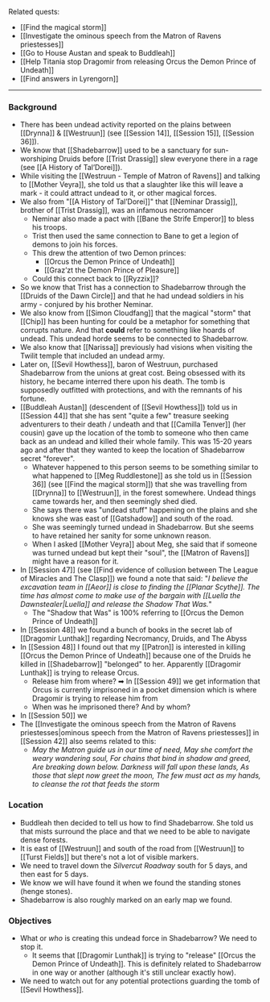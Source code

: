 Related quests:
- [[Find the magical storm]]
- [[Investigate the ominous speech from the Matron of Ravens priestesses]]
- [[Go to House Austan and speak to Buddleah]]
- [[Help Titania stop Dragomir from releasing Orcus the Demon Prince of Undeath]]
- [[Find answers in Lyrengorn]]
---
### Background
- There has been undead activity reported on the plains between [[Drynna]] & [[Westruun]] (see [[Session 14]], [[Session 15]], [[Session 36]]).
- We know that [[Shadebarrow]] used to be a sanctuary for sun-worshiping Druids before [[Trist Drassig]] slew everyone there in a rage (see [[A History of Tal’Dorei]]).
- While visiting the [[Westruun - Temple of Matron of Ravens]] and talking to [[Mother Veyra]], she told us that a slaughter like this will leave a mark - it could attract undead to it, or other magical forces.
- We also from "[[A History of Tal’Dorei]]" that [[Neminar Drassig]], brother of [[Trist Drassig]], was an infamous necromancer
	- Neminar also made a pact with [[Bane the Strife Emperor]] to bless his troops.
	- Trist then used the same connection to Bane to get a legion of demons to join his forces.
	- This drew the attention of two Demon princes:
		- [[Orcus the Demon Prince of Undeath]]
		- [[Graz’zt the Demon Prince of Pleasure]]
	- Could this connect back to [[Ryzzix]]?
- So we know that Trist has a connection to Shadebarrow through the [[Druids of the Dawn Circle]] and that he had undead soldiers in his army - conjured by his brother Neminar.
- We also know from [[Simon Cloudfang]] that the magical "storm" that [[Chip]] has been hunting for could be a metaphor for something that corrupts nature. And that **could** refer to something like hoards of undead. This undead horde seems to be connected to Shadebarrow.
- We also know that [[Narissa]] previously had visions when visiting the Twilit temple that included an undead army.
- Later on, [[Sevil Howthess]], baron of Westruun, purchased Shadebarrow from the unions at great cost. Being obsessed with its history, he became interred there upon his death. The tomb is supposedly outfitted with protections, and with the remnants of his fortune.
- [[Buddleah Austan]] (descendent of [[Sevil Howthess]]) told us in [[Session 44]] that she has sent "quite a few" treasure seeking adventurers to their death / undeath and that [[Camilla Tenver]] (her cousin) gave up the location of the tomb to someone who then came back as an undead and killed their whole family. This was 15-20 years ago and after that they wanted to keep the location of Shadebarrow secret "forever".
	- Whatever happened to this person seems to be something similar to what happened to [[Meg Ruddlestone]] as she told us in [[Session 36]] (see [[Find the magical storm]]) that she was travelling from [[Drynna]] to [[Westruun]], in the forest somewhere. Undead things came towards her, and then seemingly shed died.
	- She says there was "undead stuff" happening on the plains and she knows she was east of [[Gatshadow]] and south of the road.
	- She was seemingly turned undead in Shadebarrow. But she seems to have retained her sanity for some unknown reason.
	- When I asked [[Mother Veyra]] about Meg, she said that if someone was turned undead but kept their "soul", the [[Matron of Ravens]] might have a reason for it.
- In [[Session 47]] (see [[Find evidence of collusion between The League of Miracles and The Clasp]]) we found a note that said: "*I believe the excavation team in [[Aeor]] is close to finding the [[Planar Scythe]]. The time has almost come to make use of the bargain with [[Luella the Dawnstealer|Luella]] and release the Shadow That Was.*"
	- The "Shadow that Was" is 100% referring to [[Orcus the Demon Prince of Undeath]]
- In [[Session 48]] we found a bunch of books in the secret lab of [[Dragomir Lunthak]] regarding Necromancy, Druids, and The Abyss
- In [[Session 48]] I found out that my [[Patron]] is interested in killing [[Orcus the Demon Prince of Undeath]] because one of the Druids he killed in [[Shadebarrow]] "belonged" to her. Apparently [[Dragomir Lunthak]] is trying to release Orcus.
	- Release him from where? ➡ In [[Session 49]] we get information that Orcus is currently imprisoned in a pocket dimension which is where Dragomir is trying to release him from
	- When was he imprisoned there? And by whom?
- In [[Session 50]] we 
- The [[Investigate the ominous speech from the Matron of Ravens priestesses|ominous speech from the Matron of Ravens priestesses]] in [[Session 42]] also seems related to this:
	- *May the Matron guide us in our time of need,
	  May she comfort the weary wandering soul,
	  For chains that bind in shadow and greed,
	  Are breaking down below.
	  Darkness will fall upon these lands,
	  As those that slept now greet the moon,
	  The few must act as my hands, to cleanse the rot that feeds the storm*
### Location
- Buddleah then decided to tell us how to find Shadebarrow. She told us that mists surround the place and that we need to be able to navigate dense forests.
- It is east of [[Westruun]] and south of the road from [[Westruun]] to [[Turst Fields]] but there's not a lot of visible markers.
- We need to travel down the *Silvercut Roadway* south for 5 days, and then east for 5 days.
- We know we will have found it when we found the standing stones (henge stones).
- Shadebarrow is also roughly marked on an early map we found.

### Objectives
- What or _who_ is creating this undead force in Shadebarrow? We need to stop it.
	- It seems that [[Dragomir Lunthak]] is trying to "release" [[Orcus the Demon Prince of Undeath]]. This is definitely related to Shadebarrow in one way or another (although it's still unclear exactly how).
- We need to watch out for any potential protections guarding the tomb of [[Sevil Howthess]].